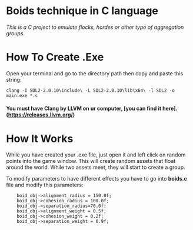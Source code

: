 # Boids technique in C language
_This is a C project to emulate flocks, hordes or other type of aggregation groups._


# How To Create .Exe

Open your terminal and go to the directory path then copy and paste this string:

```
clang -I SDL2-2.0.10\include\ -L SDL2-2.0.10\lib\x64\ -l SDL2 -o main.exe *.c
```

####  You must have Clang by LLVM on ur computer, [you can find it here].(https://releases.llvm.org/)


# How It Works
While you have created your .exe file, just open it and left click on random points into the game window. This will create random assets that float around the world. While two assets meet, they will start to create a group. 

To modify parameters to have different effects you have to go into **boids.c** file and modify this parameters:
```
    boid_obj->alignment_radius = 150.0f;
    boid_obj->cohesion_radius = 100.0f;
    boid_obj->separation_radius=70.0f;
    boid_obj->alignment_weight = 0.5f;
    boid_obj->cohesion_weight = 0.2f;
    boid_obj->separation_weight = 0.9f;
```